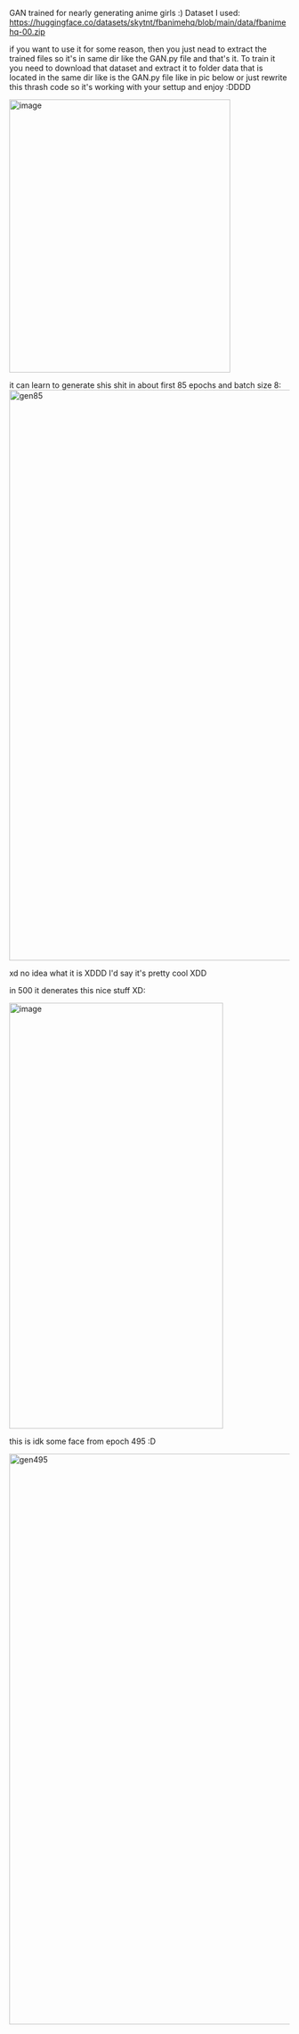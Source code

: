 GAN trained for nearly generating anime girls
:)
Dataset I used: https://huggingface.co/datasets/skytnt/fbanimehq/blob/main/data/fbanimehq-00.zip

if you want to use it for some reason, then you just nead to extract the trained files so it's in same dir like the GAN.py file and that's it.
To train it you need to download that dataset and extract it to folder data that is located in the same dir like is the GAN.py file like in pic below or just rewrite this thrash code so it's working with your settup
and enjoy :DDDD


<img width="397" height="490" alt="image" src="https://github.com/user-attachments/assets/06d8a40e-814f-4be7-94c5-fd32155398b8" />



it can learn to generate shis shit in about first 85 epochs and batch size 8:
<img width="512" height="1024" alt="gen85" src="https://github.com/user-attachments/assets/78028c3d-57f4-47d3-9f12-3bed180013ac" />

xd no idea what it is XDDD
I'd say it's pretty cool XDD


in 500 it denerates this nice stuff XD:


<img width="384" height="764" alt="image" src="https://github.com/user-attachments/assets/e1785086-9882-4bdb-959e-e88065176974" />




this is idk some face from epoch 495 :D


<img width="512" height="1024" alt="gen495" src="https://github.com/user-attachments/assets/ec616b67-b481-4851-93ca-63ffc2e21620" />
